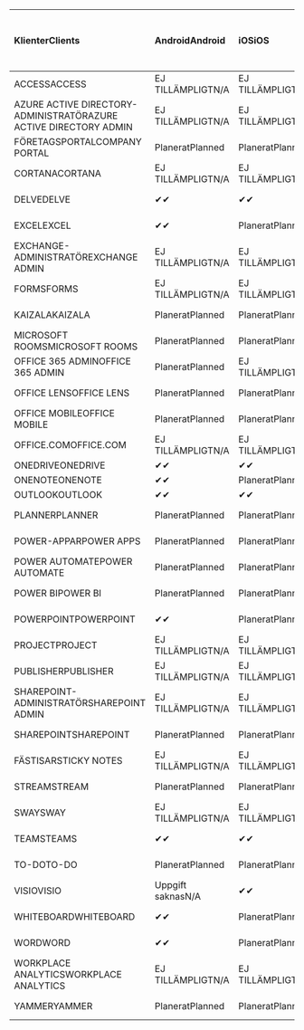 <!-- This file is generated automatically. Changes made to this file will be overwritten.-->
|<span data-ttu-id="797b7-101">Klienter</span><span class="sxs-lookup"><span data-stu-id="797b7-101">Clients</span></span>|<span data-ttu-id="797b7-102">Android</span><span class="sxs-lookup"><span data-stu-id="797b7-102">Android</span></span>|<span data-ttu-id="797b7-103">iOS</span><span class="sxs-lookup"><span data-stu-id="797b7-103">iOS</span></span>|<span data-ttu-id="797b7-104">Mac</span><span class="sxs-lookup"><span data-stu-id="797b7-104">Mac</span></span>|<span data-ttu-id="797b7-105">Windows 10</span><span class="sxs-lookup"><span data-stu-id="797b7-105">Windows 10</span></span><br><span data-ttu-id="797b7-106">Skrivbord</span><span class="sxs-lookup"><span data-stu-id="797b7-106">Desktop</span></span>|<span data-ttu-id="797b7-107">Windows 10</span><span class="sxs-lookup"><span data-stu-id="797b7-107">Windows 10</span></span><br><span data-ttu-id="797b7-108">Moderna appar</span><span class="sxs-lookup"><span data-stu-id="797b7-108">Modern Apps</span></span>|
|:-|:-|:-|:-|:-|:-|
|<span data-ttu-id="797b7-109">ACCESS</span><span class="sxs-lookup"><span data-stu-id="797b7-109">ACCESS</span></span>|<span data-ttu-id="797b7-110">EJ TILLÄMPLIGT</span><span class="sxs-lookup"><span data-stu-id="797b7-110">N/A</span></span>|<span data-ttu-id="797b7-111">EJ TILLÄMPLIGT</span><span class="sxs-lookup"><span data-stu-id="797b7-111">N/A</span></span>|<span data-ttu-id="797b7-112">EJ TILLÄMPLIGT</span><span class="sxs-lookup"><span data-stu-id="797b7-112">N/A</span></span>|<span data-ttu-id="797b7-113">Planerat</span><span class="sxs-lookup"><span data-stu-id="797b7-113">Planned</span></span>|<span data-ttu-id="797b7-114">Uppgift saknas</span><span class="sxs-lookup"><span data-stu-id="797b7-114">N/A</span></span>|
|<span data-ttu-id="797b7-115">AZURE ACTIVE DIRECTORY-ADMINISTRATÖR</span><span class="sxs-lookup"><span data-stu-id="797b7-115">AZURE ACTIVE DIRECTORY ADMIN</span></span>|<span data-ttu-id="797b7-116">EJ TILLÄMPLIGT</span><span class="sxs-lookup"><span data-stu-id="797b7-116">N/A</span></span>|<span data-ttu-id="797b7-117">EJ TILLÄMPLIGT</span><span class="sxs-lookup"><span data-stu-id="797b7-117">N/A</span></span>|<span data-ttu-id="797b7-118">EJ TILLÄMPLIGT</span><span class="sxs-lookup"><span data-stu-id="797b7-118">N/A</span></span>|<span data-ttu-id="797b7-119">Planerat</span><span class="sxs-lookup"><span data-stu-id="797b7-119">Planned</span></span>|<span data-ttu-id="797b7-120">Uppgift saknas</span><span class="sxs-lookup"><span data-stu-id="797b7-120">N/A</span></span>|
|<span data-ttu-id="797b7-121">FÖRETAGSPORTAL</span><span class="sxs-lookup"><span data-stu-id="797b7-121">COMPANY PORTAL</span></span>|<span data-ttu-id="797b7-122">Planerat</span><span class="sxs-lookup"><span data-stu-id="797b7-122">Planned</span></span>|<span data-ttu-id="797b7-123">Planerat</span><span class="sxs-lookup"><span data-stu-id="797b7-123">Planned</span></span>|<span data-ttu-id="797b7-124">Planerat</span><span class="sxs-lookup"><span data-stu-id="797b7-124">Planned</span></span>|<span data-ttu-id="797b7-125">Uppgift saknas</span><span class="sxs-lookup"><span data-stu-id="797b7-125">N/A</span></span>|<span data-ttu-id="797b7-126">Planerat</span><span class="sxs-lookup"><span data-stu-id="797b7-126">Planned</span></span>|
|<span data-ttu-id="797b7-127">CORTANA</span><span class="sxs-lookup"><span data-stu-id="797b7-127">CORTANA</span></span>|<span data-ttu-id="797b7-128">EJ TILLÄMPLIGT</span><span class="sxs-lookup"><span data-stu-id="797b7-128">N/A</span></span>|<span data-ttu-id="797b7-129">EJ TILLÄMPLIGT</span><span class="sxs-lookup"><span data-stu-id="797b7-129">N/A</span></span>|<span data-ttu-id="797b7-130">EJ TILLÄMPLIGT</span><span class="sxs-lookup"><span data-stu-id="797b7-130">N/A</span></span>|<span data-ttu-id="797b7-131">EJ TILLÄMPLIGT</span><span class="sxs-lookup"><span data-stu-id="797b7-131">N/A</span></span>|<span data-ttu-id="797b7-132">Planerat</span><span class="sxs-lookup"><span data-stu-id="797b7-132">Planned</span></span>|
|<span data-ttu-id="797b7-133">DELVE</span><span class="sxs-lookup"><span data-stu-id="797b7-133">DELVE</span></span>|<span data-ttu-id="797b7-134">✔</span><span class="sxs-lookup"><span data-stu-id="797b7-134">✔</span></span>|<span data-ttu-id="797b7-135">✔</span><span class="sxs-lookup"><span data-stu-id="797b7-135">✔</span></span>|<span data-ttu-id="797b7-136">EJ TILLÄMPLIGT</span><span class="sxs-lookup"><span data-stu-id="797b7-136">N/A</span></span>|<span data-ttu-id="797b7-137">EJ TILLÄMPLIGT</span><span class="sxs-lookup"><span data-stu-id="797b7-137">N/A</span></span>|<span data-ttu-id="797b7-138">EJ TILLÄMPLIGT</span><span class="sxs-lookup"><span data-stu-id="797b7-138">N/A</span></span>|
|<span data-ttu-id="797b7-139">EXCEL</span><span class="sxs-lookup"><span data-stu-id="797b7-139">EXCEL</span></span>|<span data-ttu-id="797b7-140">✔</span><span class="sxs-lookup"><span data-stu-id="797b7-140">✔</span></span>|<span data-ttu-id="797b7-141">Planerat</span><span class="sxs-lookup"><span data-stu-id="797b7-141">Planned</span></span>|<span data-ttu-id="797b7-142">Planerat</span><span class="sxs-lookup"><span data-stu-id="797b7-142">Planned</span></span>|<span data-ttu-id="797b7-143">Planerat</span><span class="sxs-lookup"><span data-stu-id="797b7-143">Planned</span></span>|<span data-ttu-id="797b7-144">Uppgift saknas</span><span class="sxs-lookup"><span data-stu-id="797b7-144">N/A</span></span>|
|<span data-ttu-id="797b7-145">EXCHANGE-ADMINISTRATÖR</span><span class="sxs-lookup"><span data-stu-id="797b7-145">EXCHANGE ADMIN</span></span>|<span data-ttu-id="797b7-146">EJ TILLÄMPLIGT</span><span class="sxs-lookup"><span data-stu-id="797b7-146">N/A</span></span>|<span data-ttu-id="797b7-147">EJ TILLÄMPLIGT</span><span class="sxs-lookup"><span data-stu-id="797b7-147">N/A</span></span>|<span data-ttu-id="797b7-148">EJ TILLÄMPLIGT</span><span class="sxs-lookup"><span data-stu-id="797b7-148">N/A</span></span>|<span data-ttu-id="797b7-149">✔</span><span class="sxs-lookup"><span data-stu-id="797b7-149">✔</span></span>|<span data-ttu-id="797b7-150">Uppgift saknas</span><span class="sxs-lookup"><span data-stu-id="797b7-150">N/A</span></span>|
|<span data-ttu-id="797b7-151">FORMS</span><span class="sxs-lookup"><span data-stu-id="797b7-151">FORMS</span></span>|<span data-ttu-id="797b7-152">EJ TILLÄMPLIGT</span><span class="sxs-lookup"><span data-stu-id="797b7-152">N/A</span></span>|<span data-ttu-id="797b7-153">EJ TILLÄMPLIGT</span><span class="sxs-lookup"><span data-stu-id="797b7-153">N/A</span></span>|<span data-ttu-id="797b7-154">EJ TILLÄMPLIGT</span><span class="sxs-lookup"><span data-stu-id="797b7-154">N/A</span></span>|<span data-ttu-id="797b7-155">EJ TILLÄMPLIGT</span><span class="sxs-lookup"><span data-stu-id="797b7-155">N/A</span></span>|<span data-ttu-id="797b7-156">EJ TILLÄMPLIGT</span><span class="sxs-lookup"><span data-stu-id="797b7-156">N/A</span></span>|
|<span data-ttu-id="797b7-157">KAIZALA</span><span class="sxs-lookup"><span data-stu-id="797b7-157">KAIZALA</span></span>|<span data-ttu-id="797b7-158">Planerat</span><span class="sxs-lookup"><span data-stu-id="797b7-158">Planned</span></span>|<span data-ttu-id="797b7-159">Planerat</span><span class="sxs-lookup"><span data-stu-id="797b7-159">Planned</span></span>|<span data-ttu-id="797b7-160">EJ TILLÄMPLIGT</span><span class="sxs-lookup"><span data-stu-id="797b7-160">N/A</span></span>|<span data-ttu-id="797b7-161">EJ TILLÄMPLIGT</span><span class="sxs-lookup"><span data-stu-id="797b7-161">N/A</span></span>|<span data-ttu-id="797b7-162">EJ TILLÄMPLIGT</span><span class="sxs-lookup"><span data-stu-id="797b7-162">N/A</span></span>|
|<span data-ttu-id="797b7-163">MICROSOFT ROOMS</span><span class="sxs-lookup"><span data-stu-id="797b7-163">MICROSOFT ROOMS</span></span>|<span data-ttu-id="797b7-164">Planerat</span><span class="sxs-lookup"><span data-stu-id="797b7-164">Planned</span></span>|<span data-ttu-id="797b7-165">Planerat</span><span class="sxs-lookup"><span data-stu-id="797b7-165">Planned</span></span>|<span data-ttu-id="797b7-166">EJ TILLÄMPLIGT</span><span class="sxs-lookup"><span data-stu-id="797b7-166">N/A</span></span>|<span data-ttu-id="797b7-167">EJ TILLÄMPLIGT</span><span class="sxs-lookup"><span data-stu-id="797b7-167">N/A</span></span>|<span data-ttu-id="797b7-168">EJ TILLÄMPLIGT</span><span class="sxs-lookup"><span data-stu-id="797b7-168">N/A</span></span>|
|<span data-ttu-id="797b7-169">OFFICE 365 ADMIN</span><span class="sxs-lookup"><span data-stu-id="797b7-169">OFFICE 365 ADMIN</span></span>|<span data-ttu-id="797b7-170">Planerat</span><span class="sxs-lookup"><span data-stu-id="797b7-170">Planned</span></span>|<span data-ttu-id="797b7-171">EJ TILLÄMPLIGT</span><span class="sxs-lookup"><span data-stu-id="797b7-171">N/A</span></span>|<span data-ttu-id="797b7-172">EJ TILLÄMPLIGT</span><span class="sxs-lookup"><span data-stu-id="797b7-172">N/A</span></span>|<span data-ttu-id="797b7-173">EJ TILLÄMPLIGT</span><span class="sxs-lookup"><span data-stu-id="797b7-173">N/A</span></span>|<span data-ttu-id="797b7-174">EJ TILLÄMPLIGT</span><span class="sxs-lookup"><span data-stu-id="797b7-174">N/A</span></span>|
|<span data-ttu-id="797b7-175">OFFICE LENS</span><span class="sxs-lookup"><span data-stu-id="797b7-175">OFFICE LENS</span></span>|<span data-ttu-id="797b7-176">Planerat</span><span class="sxs-lookup"><span data-stu-id="797b7-176">Planned</span></span>|<span data-ttu-id="797b7-177">Planerat</span><span class="sxs-lookup"><span data-stu-id="797b7-177">Planned</span></span>|<span data-ttu-id="797b7-178">EJ TILLÄMPLIGT</span><span class="sxs-lookup"><span data-stu-id="797b7-178">N/A</span></span>|<span data-ttu-id="797b7-179">EJ TILLÄMPLIGT</span><span class="sxs-lookup"><span data-stu-id="797b7-179">N/A</span></span>|<span data-ttu-id="797b7-180">EJ TILLÄMPLIGT</span><span class="sxs-lookup"><span data-stu-id="797b7-180">N/A</span></span>|
|<span data-ttu-id="797b7-181">OFFICE MOBILE</span><span class="sxs-lookup"><span data-stu-id="797b7-181">OFFICE MOBILE</span></span>|<span data-ttu-id="797b7-182">Planerat</span><span class="sxs-lookup"><span data-stu-id="797b7-182">Planned</span></span>|<span data-ttu-id="797b7-183">Planerat</span><span class="sxs-lookup"><span data-stu-id="797b7-183">Planned</span></span>|<span data-ttu-id="797b7-184">EJ TILLÄMPLIGT</span><span class="sxs-lookup"><span data-stu-id="797b7-184">N/A</span></span>|<span data-ttu-id="797b7-185">EJ TILLÄMPLIGT</span><span class="sxs-lookup"><span data-stu-id="797b7-185">N/A</span></span>|<span data-ttu-id="797b7-186">EJ TILLÄMPLIGT</span><span class="sxs-lookup"><span data-stu-id="797b7-186">N/A</span></span>|
|<span data-ttu-id="797b7-187">OFFICE.COM</span><span class="sxs-lookup"><span data-stu-id="797b7-187">OFFICE.COM</span></span>|<span data-ttu-id="797b7-188">EJ TILLÄMPLIGT</span><span class="sxs-lookup"><span data-stu-id="797b7-188">N/A</span></span>|<span data-ttu-id="797b7-189">EJ TILLÄMPLIGT</span><span class="sxs-lookup"><span data-stu-id="797b7-189">N/A</span></span>|<span data-ttu-id="797b7-190">EJ TILLÄMPLIGT</span><span class="sxs-lookup"><span data-stu-id="797b7-190">N/A</span></span>|<span data-ttu-id="797b7-191">EJ TILLÄMPLIGT</span><span class="sxs-lookup"><span data-stu-id="797b7-191">N/A</span></span>|<span data-ttu-id="797b7-192">Planerat</span><span class="sxs-lookup"><span data-stu-id="797b7-192">Planned</span></span>|
|<span data-ttu-id="797b7-193">ONEDRIVE</span><span class="sxs-lookup"><span data-stu-id="797b7-193">ONEDRIVE</span></span>|<span data-ttu-id="797b7-194">✔</span><span class="sxs-lookup"><span data-stu-id="797b7-194">✔</span></span>|<span data-ttu-id="797b7-195">✔</span><span class="sxs-lookup"><span data-stu-id="797b7-195">✔</span></span>|<span data-ttu-id="797b7-196">✔</span><span class="sxs-lookup"><span data-stu-id="797b7-196">✔</span></span>|<span data-ttu-id="797b7-197">✔</span><span class="sxs-lookup"><span data-stu-id="797b7-197">✔</span></span>|<span data-ttu-id="797b7-198">Planerat</span><span class="sxs-lookup"><span data-stu-id="797b7-198">Planned</span></span>|
|<span data-ttu-id="797b7-199">ONENOTE</span><span class="sxs-lookup"><span data-stu-id="797b7-199">ONENOTE</span></span>|<span data-ttu-id="797b7-200">✔</span><span class="sxs-lookup"><span data-stu-id="797b7-200">✔</span></span>|<span data-ttu-id="797b7-201">Planerat</span><span class="sxs-lookup"><span data-stu-id="797b7-201">Planned</span></span>|<span data-ttu-id="797b7-202">Planerat</span><span class="sxs-lookup"><span data-stu-id="797b7-202">Planned</span></span>|<span data-ttu-id="797b7-203">Planerat</span><span class="sxs-lookup"><span data-stu-id="797b7-203">Planned</span></span>|<span data-ttu-id="797b7-204">Planerat</span><span class="sxs-lookup"><span data-stu-id="797b7-204">Planned</span></span>|
|<span data-ttu-id="797b7-205">OUTLOOK</span><span class="sxs-lookup"><span data-stu-id="797b7-205">OUTLOOK</span></span>|<span data-ttu-id="797b7-206">✔</span><span class="sxs-lookup"><span data-stu-id="797b7-206">✔</span></span>|<span data-ttu-id="797b7-207">✔</span><span class="sxs-lookup"><span data-stu-id="797b7-207">✔</span></span>|<span data-ttu-id="797b7-208">Planerat</span><span class="sxs-lookup"><span data-stu-id="797b7-208">Planned</span></span>|<span data-ttu-id="797b7-209">Planerat</span><span class="sxs-lookup"><span data-stu-id="797b7-209">Planned</span></span>|<span data-ttu-id="797b7-210">Planerat</span><span class="sxs-lookup"><span data-stu-id="797b7-210">Planned</span></span>|
|<span data-ttu-id="797b7-211">PLANNER</span><span class="sxs-lookup"><span data-stu-id="797b7-211">PLANNER</span></span>|<span data-ttu-id="797b7-212">Planerat</span><span class="sxs-lookup"><span data-stu-id="797b7-212">Planned</span></span>|<span data-ttu-id="797b7-213">Planerat</span><span class="sxs-lookup"><span data-stu-id="797b7-213">Planned</span></span>|<span data-ttu-id="797b7-214">EJ TILLÄMPLIGT</span><span class="sxs-lookup"><span data-stu-id="797b7-214">N/A</span></span>|<span data-ttu-id="797b7-215">EJ TILLÄMPLIGT</span><span class="sxs-lookup"><span data-stu-id="797b7-215">N/A</span></span>|<span data-ttu-id="797b7-216">EJ TILLÄMPLIGT</span><span class="sxs-lookup"><span data-stu-id="797b7-216">N/A</span></span>|
|<span data-ttu-id="797b7-217">POWER-APPAR</span><span class="sxs-lookup"><span data-stu-id="797b7-217">POWER APPS</span></span>|<span data-ttu-id="797b7-218">Planerat</span><span class="sxs-lookup"><span data-stu-id="797b7-218">Planned</span></span>|<span data-ttu-id="797b7-219">Planerat</span><span class="sxs-lookup"><span data-stu-id="797b7-219">Planned</span></span>|<span data-ttu-id="797b7-220">EJ TILLÄMPLIGT</span><span class="sxs-lookup"><span data-stu-id="797b7-220">N/A</span></span>|<span data-ttu-id="797b7-221">EJ TILLÄMPLIGT</span><span class="sxs-lookup"><span data-stu-id="797b7-221">N/A</span></span>|<span data-ttu-id="797b7-222">Planerat</span><span class="sxs-lookup"><span data-stu-id="797b7-222">Planned</span></span>|
|<span data-ttu-id="797b7-223">POWER AUTOMATE</span><span class="sxs-lookup"><span data-stu-id="797b7-223">POWER AUTOMATE</span></span>|<span data-ttu-id="797b7-224">Planerat</span><span class="sxs-lookup"><span data-stu-id="797b7-224">Planned</span></span>|<span data-ttu-id="797b7-225">Planerat</span><span class="sxs-lookup"><span data-stu-id="797b7-225">Planned</span></span>|<span data-ttu-id="797b7-226">EJ TILLÄMPLIGT</span><span class="sxs-lookup"><span data-stu-id="797b7-226">N/A</span></span>|<span data-ttu-id="797b7-227">EJ TILLÄMPLIGT</span><span class="sxs-lookup"><span data-stu-id="797b7-227">N/A</span></span>|<span data-ttu-id="797b7-228">EJ TILLÄMPLIGT</span><span class="sxs-lookup"><span data-stu-id="797b7-228">N/A</span></span>|
|<span data-ttu-id="797b7-229">POWER BI</span><span class="sxs-lookup"><span data-stu-id="797b7-229">POWER BI</span></span>|<span data-ttu-id="797b7-230">Planerat</span><span class="sxs-lookup"><span data-stu-id="797b7-230">Planned</span></span>|<span data-ttu-id="797b7-231">Planerat</span><span class="sxs-lookup"><span data-stu-id="797b7-231">Planned</span></span>|<span data-ttu-id="797b7-232">Uppgift saknas</span><span class="sxs-lookup"><span data-stu-id="797b7-232">N/A</span></span>|<span data-ttu-id="797b7-233">Planerat</span><span class="sxs-lookup"><span data-stu-id="797b7-233">Planned</span></span>|<span data-ttu-id="797b7-234">Planerat</span><span class="sxs-lookup"><span data-stu-id="797b7-234">Planned</span></span>|
|<span data-ttu-id="797b7-235">POWERPOINT</span><span class="sxs-lookup"><span data-stu-id="797b7-235">POWERPOINT</span></span>|<span data-ttu-id="797b7-236">✔</span><span class="sxs-lookup"><span data-stu-id="797b7-236">✔</span></span>|<span data-ttu-id="797b7-237">Planerat</span><span class="sxs-lookup"><span data-stu-id="797b7-237">Planned</span></span>|<span data-ttu-id="797b7-238">Planerat</span><span class="sxs-lookup"><span data-stu-id="797b7-238">Planned</span></span>|<span data-ttu-id="797b7-239">Planerat</span><span class="sxs-lookup"><span data-stu-id="797b7-239">Planned</span></span>|<span data-ttu-id="797b7-240">Uppgift saknas</span><span class="sxs-lookup"><span data-stu-id="797b7-240">N/A</span></span>|
|<span data-ttu-id="797b7-241">PROJECT</span><span class="sxs-lookup"><span data-stu-id="797b7-241">PROJECT</span></span>|<span data-ttu-id="797b7-242">EJ TILLÄMPLIGT</span><span class="sxs-lookup"><span data-stu-id="797b7-242">N/A</span></span>|<span data-ttu-id="797b7-243">EJ TILLÄMPLIGT</span><span class="sxs-lookup"><span data-stu-id="797b7-243">N/A</span></span>|<span data-ttu-id="797b7-244">EJ TILLÄMPLIGT</span><span class="sxs-lookup"><span data-stu-id="797b7-244">N/A</span></span>|<span data-ttu-id="797b7-245">Planerat</span><span class="sxs-lookup"><span data-stu-id="797b7-245">Planned</span></span>|<span data-ttu-id="797b7-246">Uppgift saknas</span><span class="sxs-lookup"><span data-stu-id="797b7-246">N/A</span></span>|
|<span data-ttu-id="797b7-247">PUBLISHER</span><span class="sxs-lookup"><span data-stu-id="797b7-247">PUBLISHER</span></span>|<span data-ttu-id="797b7-248">EJ TILLÄMPLIGT</span><span class="sxs-lookup"><span data-stu-id="797b7-248">N/A</span></span>|<span data-ttu-id="797b7-249">EJ TILLÄMPLIGT</span><span class="sxs-lookup"><span data-stu-id="797b7-249">N/A</span></span>|<span data-ttu-id="797b7-250">EJ TILLÄMPLIGT</span><span class="sxs-lookup"><span data-stu-id="797b7-250">N/A</span></span>|<span data-ttu-id="797b7-251">✔</span><span class="sxs-lookup"><span data-stu-id="797b7-251">✔</span></span>|<span data-ttu-id="797b7-252">Uppgift saknas</span><span class="sxs-lookup"><span data-stu-id="797b7-252">N/A</span></span>|
|<span data-ttu-id="797b7-253">SHAREPOINT-ADMINISTRATÖR</span><span class="sxs-lookup"><span data-stu-id="797b7-253">SHAREPOINT ADMIN</span></span>|<span data-ttu-id="797b7-254">EJ TILLÄMPLIGT</span><span class="sxs-lookup"><span data-stu-id="797b7-254">N/A</span></span>|<span data-ttu-id="797b7-255">EJ TILLÄMPLIGT</span><span class="sxs-lookup"><span data-stu-id="797b7-255">N/A</span></span>|<span data-ttu-id="797b7-256">EJ TILLÄMPLIGT</span><span class="sxs-lookup"><span data-stu-id="797b7-256">N/A</span></span>|<span data-ttu-id="797b7-257">Planerat</span><span class="sxs-lookup"><span data-stu-id="797b7-257">Planned</span></span>|<span data-ttu-id="797b7-258">Uppgift saknas</span><span class="sxs-lookup"><span data-stu-id="797b7-258">N/A</span></span>|
|<span data-ttu-id="797b7-259">SHAREPOINT</span><span class="sxs-lookup"><span data-stu-id="797b7-259">SHAREPOINT</span></span>|<span data-ttu-id="797b7-260">Planerat</span><span class="sxs-lookup"><span data-stu-id="797b7-260">Planned</span></span>|<span data-ttu-id="797b7-261">Planerat</span><span class="sxs-lookup"><span data-stu-id="797b7-261">Planned</span></span>|<span data-ttu-id="797b7-262">EJ TILLÄMPLIGT</span><span class="sxs-lookup"><span data-stu-id="797b7-262">N/A</span></span>|<span data-ttu-id="797b7-263">EJ TILLÄMPLIGT</span><span class="sxs-lookup"><span data-stu-id="797b7-263">N/A</span></span>|<span data-ttu-id="797b7-264">EJ TILLÄMPLIGT</span><span class="sxs-lookup"><span data-stu-id="797b7-264">N/A</span></span>|
|<span data-ttu-id="797b7-265">FÄSTISAR</span><span class="sxs-lookup"><span data-stu-id="797b7-265">STICKY NOTES</span></span>|<span data-ttu-id="797b7-266">EJ TILLÄMPLIGT</span><span class="sxs-lookup"><span data-stu-id="797b7-266">N/A</span></span>|<span data-ttu-id="797b7-267">EJ TILLÄMPLIGT</span><span class="sxs-lookup"><span data-stu-id="797b7-267">N/A</span></span>|<span data-ttu-id="797b7-268">EJ TILLÄMPLIGT</span><span class="sxs-lookup"><span data-stu-id="797b7-268">N/A</span></span>|<span data-ttu-id="797b7-269">EJ TILLÄMPLIGT</span><span class="sxs-lookup"><span data-stu-id="797b7-269">N/A</span></span>|<span data-ttu-id="797b7-270">Planerat</span><span class="sxs-lookup"><span data-stu-id="797b7-270">Planned</span></span>|
|<span data-ttu-id="797b7-271">STREAM</span><span class="sxs-lookup"><span data-stu-id="797b7-271">STREAM</span></span>|<span data-ttu-id="797b7-272">Planerat</span><span class="sxs-lookup"><span data-stu-id="797b7-272">Planned</span></span>|<span data-ttu-id="797b7-273">Planerat</span><span class="sxs-lookup"><span data-stu-id="797b7-273">Planned</span></span>|<span data-ttu-id="797b7-274">EJ TILLÄMPLIGT</span><span class="sxs-lookup"><span data-stu-id="797b7-274">N/A</span></span>|<span data-ttu-id="797b7-275">EJ TILLÄMPLIGT</span><span class="sxs-lookup"><span data-stu-id="797b7-275">N/A</span></span>|<span data-ttu-id="797b7-276">EJ TILLÄMPLIGT</span><span class="sxs-lookup"><span data-stu-id="797b7-276">N/A</span></span>|
|<span data-ttu-id="797b7-277">SWAY</span><span class="sxs-lookup"><span data-stu-id="797b7-277">SWAY</span></span>|<span data-ttu-id="797b7-278">EJ TILLÄMPLIGT</span><span class="sxs-lookup"><span data-stu-id="797b7-278">N/A</span></span>|<span data-ttu-id="797b7-279">EJ TILLÄMPLIGT</span><span class="sxs-lookup"><span data-stu-id="797b7-279">N/A</span></span>|<span data-ttu-id="797b7-280">EJ TILLÄMPLIGT</span><span class="sxs-lookup"><span data-stu-id="797b7-280">N/A</span></span>|<span data-ttu-id="797b7-281">EJ TILLÄMPLIGT</span><span class="sxs-lookup"><span data-stu-id="797b7-281">N/A</span></span>|<span data-ttu-id="797b7-282">Planerat</span><span class="sxs-lookup"><span data-stu-id="797b7-282">Planned</span></span>|
|<span data-ttu-id="797b7-283">TEAMS</span><span class="sxs-lookup"><span data-stu-id="797b7-283">TEAMS</span></span>|<span data-ttu-id="797b7-284">✔</span><span class="sxs-lookup"><span data-stu-id="797b7-284">✔</span></span>|<span data-ttu-id="797b7-285">✔</span><span class="sxs-lookup"><span data-stu-id="797b7-285">✔</span></span>|<span data-ttu-id="797b7-286">✔</span><span class="sxs-lookup"><span data-stu-id="797b7-286">✔</span></span>|<span data-ttu-id="797b7-287">Planerat</span><span class="sxs-lookup"><span data-stu-id="797b7-287">Planned</span></span>|<span data-ttu-id="797b7-288">Uppgift saknas</span><span class="sxs-lookup"><span data-stu-id="797b7-288">N/A</span></span>|
|<span data-ttu-id="797b7-289">TO-DO</span><span class="sxs-lookup"><span data-stu-id="797b7-289">TO-DO</span></span>|<span data-ttu-id="797b7-290">Planerat</span><span class="sxs-lookup"><span data-stu-id="797b7-290">Planned</span></span>|<span data-ttu-id="797b7-291">Planerat</span><span class="sxs-lookup"><span data-stu-id="797b7-291">Planned</span></span>|<span data-ttu-id="797b7-292">Planerat</span><span class="sxs-lookup"><span data-stu-id="797b7-292">Planned</span></span>|<span data-ttu-id="797b7-293">Uppgift saknas</span><span class="sxs-lookup"><span data-stu-id="797b7-293">N/A</span></span>|<span data-ttu-id="797b7-294">Planerat</span><span class="sxs-lookup"><span data-stu-id="797b7-294">Planned</span></span>|
|<span data-ttu-id="797b7-295">VISIO</span><span class="sxs-lookup"><span data-stu-id="797b7-295">VISIO</span></span>|<span data-ttu-id="797b7-296">Uppgift saknas</span><span class="sxs-lookup"><span data-stu-id="797b7-296">N/A</span></span>|<span data-ttu-id="797b7-297">✔</span><span class="sxs-lookup"><span data-stu-id="797b7-297">✔</span></span>|<span data-ttu-id="797b7-298">Uppgift saknas</span><span class="sxs-lookup"><span data-stu-id="797b7-298">N/A</span></span>|<span data-ttu-id="797b7-299">Planerat</span><span class="sxs-lookup"><span data-stu-id="797b7-299">Planned</span></span>|<span data-ttu-id="797b7-300">Uppgift saknas</span><span class="sxs-lookup"><span data-stu-id="797b7-300">N/A</span></span>|
|<span data-ttu-id="797b7-301">WHITEBOARD</span><span class="sxs-lookup"><span data-stu-id="797b7-301">WHITEBOARD</span></span>|<span data-ttu-id="797b7-302">✔</span><span class="sxs-lookup"><span data-stu-id="797b7-302">✔</span></span>|<span data-ttu-id="797b7-303">Planerat</span><span class="sxs-lookup"><span data-stu-id="797b7-303">Planned</span></span>|<span data-ttu-id="797b7-304">EJ TILLÄMPLIGT</span><span class="sxs-lookup"><span data-stu-id="797b7-304">N/A</span></span>|<span data-ttu-id="797b7-305">EJ TILLÄMPLIGT</span><span class="sxs-lookup"><span data-stu-id="797b7-305">N/A</span></span>|<span data-ttu-id="797b7-306">Planerat</span><span class="sxs-lookup"><span data-stu-id="797b7-306">Planned</span></span>|
|<span data-ttu-id="797b7-307">WORD</span><span class="sxs-lookup"><span data-stu-id="797b7-307">WORD</span></span>|<span data-ttu-id="797b7-308">✔</span><span class="sxs-lookup"><span data-stu-id="797b7-308">✔</span></span>|<span data-ttu-id="797b7-309">Planerat</span><span class="sxs-lookup"><span data-stu-id="797b7-309">Planned</span></span>|<span data-ttu-id="797b7-310">Planerat</span><span class="sxs-lookup"><span data-stu-id="797b7-310">Planned</span></span>|<span data-ttu-id="797b7-311">Planerat</span><span class="sxs-lookup"><span data-stu-id="797b7-311">Planned</span></span>|<span data-ttu-id="797b7-312">Uppgift saknas</span><span class="sxs-lookup"><span data-stu-id="797b7-312">N/A</span></span>|
|<span data-ttu-id="797b7-313">WORKPLACE ANALYTICS</span><span class="sxs-lookup"><span data-stu-id="797b7-313">WORKPLACE ANALYTICS</span></span>|<span data-ttu-id="797b7-314">EJ TILLÄMPLIGT</span><span class="sxs-lookup"><span data-stu-id="797b7-314">N/A</span></span>|<span data-ttu-id="797b7-315">EJ TILLÄMPLIGT</span><span class="sxs-lookup"><span data-stu-id="797b7-315">N/A</span></span>|<span data-ttu-id="797b7-316">EJ TILLÄMPLIGT</span><span class="sxs-lookup"><span data-stu-id="797b7-316">N/A</span></span>|<span data-ttu-id="797b7-317">EJ TILLÄMPLIGT</span><span class="sxs-lookup"><span data-stu-id="797b7-317">N/A</span></span>|<span data-ttu-id="797b7-318">EJ TILLÄMPLIGT</span><span class="sxs-lookup"><span data-stu-id="797b7-318">N/A</span></span>|
|<span data-ttu-id="797b7-319">YAMMER</span><span class="sxs-lookup"><span data-stu-id="797b7-319">YAMMER</span></span>|<span data-ttu-id="797b7-320">Planerat</span><span class="sxs-lookup"><span data-stu-id="797b7-320">Planned</span></span>|<span data-ttu-id="797b7-321">Planerat</span><span class="sxs-lookup"><span data-stu-id="797b7-321">Planned</span></span>|<span data-ttu-id="797b7-322">Planerat</span><span class="sxs-lookup"><span data-stu-id="797b7-322">Planned</span></span>|<span data-ttu-id="797b7-323">Planerat</span><span class="sxs-lookup"><span data-stu-id="797b7-323">Planned</span></span>|<span data-ttu-id="797b7-324">Uppgift saknas</span><span class="sxs-lookup"><span data-stu-id="797b7-324">N/A</span></span>|
